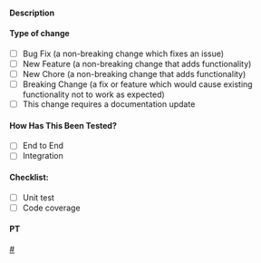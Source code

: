 #### Description

#### Type of change
- [ ] Bug Fix (a non-breaking change which fixes an issue)
- [ ] New Feature (a non-breaking change that adds functionality)
- [ ] New Chore (a non-breaking change that adds functionality)
- [ ] Breaking Change (a fix or feature which would cause existing functionality not to work as expected)
- [ ] This change requires a documentation update
#### How Has This Been Tested?
- [ ] End to End
- [ ] Integration
#### Checklist:
- [ ] Unit test
- [ ] Code coverage
#### PT
[#](https://www.pivotaltracker.com/story/show/)